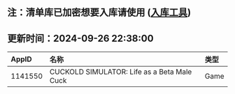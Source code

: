 ## 注：清单库已加密想要入库请使用 ([入库工具](https://github.com/BlankTMing/ManifestAutoUpdate/releases))

## 更新时间：2024-09-26 22:38:00
| AppID | 名称 | 类型  |
| :-------------------- | :----------------------------- | :----------- |
| 1141550 | CUCKOLD SIMULATOR: Life as a Beta Male Cuck| Game |
